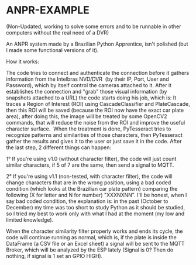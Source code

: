 # ANPR-EXAMPLE

(Non-Updated, working to solve some errors and to be runnable in other computers without the real need of a DVR)

An ANPR system made by a Brazilian Python Apprentice, isn't polished (but I made some functional versions of it).

How it works:

The code tries to connect and authenticate the connection before it gathers information from the Intelbras NVD/DVR  (by their IP, Port, User and Password), which by itself control the cameras attached to it. After it establishes the connection and "grab" those visual information (by snapshots attached to a URL) the code starts doing his job, which is:
It traces a Region of Interest (ROI) using CascadeClassifier and PlateCascade, then this ROI will be saved (because the ROI now have the exact car plate area), after doing this, the image will be treated by some OpenCV2 commands, that will reduce the noise from the ROI and improve the useful character surface. 
When the treatment is done, PyTesseract tries to recognize patterns and similarities of those characters, then PyTesseract gather the results and gives it to the user or just save it in the code.
After the last step, 2 different things can happen: 

  1° If you're using v1.0 (without character filter), the code will just count similar characters, if 5 of 7 are the same, then send a signal to MQTT.

  2° If you're using v1.1 (non-tested, with character filter), the code will change characters that are in the wrong position, using a bad coded condition (which looks at the Brazilian car plate pattern) comparing the following (X for letter and N for number) "XXXNXNN".
      I'll be honest, when I say bad coded condition, the explanation is: in the past (October to December) my time was too short to study Python as it should be studied, so I tried my best to work only with what I had at the moment (my low and limited knowledge).

When the character similarity filter properly works and ends its cycle, the code will continue running as normal, which is, if the plate is inside the DataFrame (a CSV file or an Excel sheet) a signal will be sent to the MQTT Broker, which will be analyzed by the ESP lately (Signal is 0? Then do nothing, if signal is 1 set an GPIO HIGH).   
